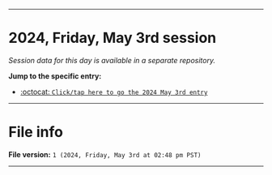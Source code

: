 
***

# 2024, Friday, May 3rd session

_Session data for this day is available in a separate repository._

**Jump to the specific entry:**

- [:octocat: `Click/tap here to go the 2024 May 3rd entry`](https://github.com/seanpm2001/SeansLifeArchive_Images_TinyTower_Y2024/tree/SeansLifeArchive_Images_TinyTower_Y2024_Main-dev/2024/05_May/03/)

***

# File info

**File version:** `1 (2024, Friday, May 3rd at 02:48 pm PST)`

***

